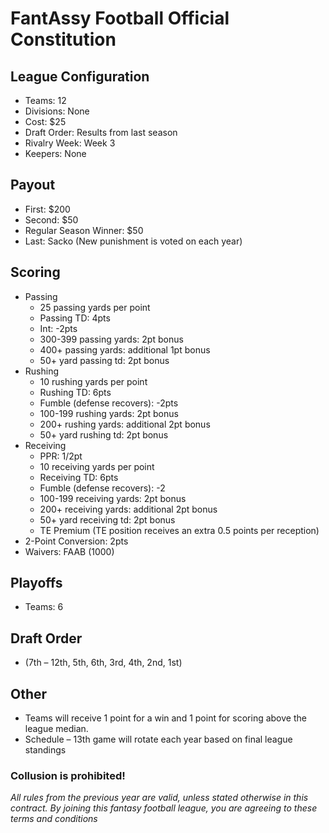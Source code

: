# FantAssy Football Official Constitution

## League Configuration
* Teams: 12	
* Divisions: None	
* Cost: $25
* Draft Order: Results from last season	
* Rivalry Week: Week 3
* Keepers: None

## Payout
* First: $200
* Second: $50
* Regular Season Winner: $50	
* Last: Sacko (New punishment is voted on each year)

## Scoring
* Passing
  * 25 passing yards per point
  * Passing TD: 4pts
  * Int: -2pts
  * 300-399 passing yards: 2pt bonus
  * 400+ passing yards: additional 1pt bonus
  * 50+ yard passing td: 2pt bonus
* Rushing
  * 10 rushing yards per point
  * Rushing TD: 6pts
  * Fumble (defense recovers): -2pts
  * 100-199 rushing yards: 2pt bonus
  * 200+ rushing yards: additional 2pt bonus
  * 50+ yard rushing td: 2pt bonus
* Receiving 
  * PPR: 1/2pt
  * 10 receiving yards per point
  * Receiving TD: 6pts
  * Fumble (defense recovers): -2
  * 100-199 receiving yards: 2pt bonus
  * 200+ receiving yards: additional 2pt bonus
  * 50+ yard receiving td: 2pt bonus
  * TE Premium (TE position receives an extra 0.5 points per reception)
* 2-Point Conversion: 2pts
* Waivers: FAAB (1000)

## Playoffs
* Teams: 6		

## Draft Order
* (7th – 12th, 5th, 6th, 3rd, 4th, 2nd, 1st) 

## Other
* Teams will receive 1 point for a win and 1 point for scoring above the league median. 
* Schedule – 13th game will rotate each year based on final league standings

### Collusion is prohibited! 


*All rules from the previous year are valid, unless stated otherwise in this contract. By joining this fantasy football league, you are agreeing to these terms and conditions*
